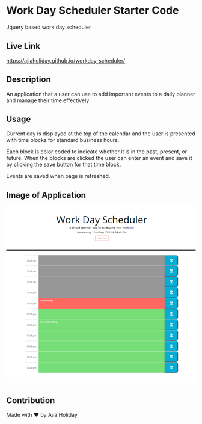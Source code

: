 # Work Day Scheduler Starter Code
Jquery based work day scheduler

## Live Link
https://ajiaholiday.github.io/workday-scheduler/

## Description
An application that a user can use to add important events to a daily planner and manage their time effectively

## Usage
Current day is displayed at the top of the calendar and the user is presented with time blocks for standard business hours.

Each block is color coded to indicate whether it is in the past, present, or future. When the blocks are clicked the user can enter an event and save it by clicking the save button for that time block.

Events are saved when page is refreshed.

## Image of Application
![Application](app-image.png)

## Contribution
Made with ❤️ by Ajia Holiday